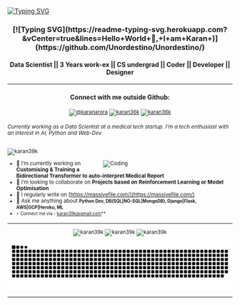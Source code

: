 [![Typing SVG](https://readme-typing-svg.herokuapp.com?&vCenter=true&lines=Hello+World+👋,+I+am+Karan+)](https://github.com/Unordestino/Unordestino/)</h3>

<h3 align="center">[![Typing SVG](https://readme-typing-svg.herokuapp.com?&vCenter=true&lines=Hello+World+👋,+I+am+Karan+)](https://github.com/Unordestino/Unordestino/)</h3>

<h4 align="center">Data Scientist || 3 Years work-ex || CS undergrad || Coder || Developer || Designer</h4> 

--- 

<h4 align="center">Connect with me outside Github:</h4>
<small>
<p align="center"> <a href="https://massivefile.com" target="_blank">
<img align="center" src="https://encrypted-tbn0.gstatic.com/images?q=tbn:ANd9GcT47RS9Jmmyf5N8TcX4wTogjDnDqyU_AYzO7w&usqp=CAU" alt="@karanarora" height="30" width="40" /></a> <a href="https://linkedin.com/in/karanaro "target="_blank"><img align="center" src="https://raw.githubusercontent.com/rahuldkjain/github-profile-readme-generator/master/src/images/icons/Social/linked-in-alt.svg" alt="karan36k" height="30" width="40" /></a> <a href="https://instagram.com/flashunicorn/" target="_blank"><img align="center" src="https://raw.githubusercontent.com/rahuldkjain/github-profile-readme-generator/master/src/images/icons/Social/instagram.svg" alt="karan36k" height="30" width="40" /></a> </p> 

 <h6>Currently working as a Data Scientist at a medical tech startup. I'm a tech enthusiast with an interest in AI, Python and Web-Dev</h6>
  
 <p align="left"> <img src="https://komarev.com/ghpvc/?username=karan39k&label=Profile%20views&color=129e00&style=plastic" alt="karan39k" /> </p> 
 <img align="right" alt="Coding" width="290" src="https://lh3.googleusercontent.com/mgIKssWpDhUcif6UwzLqwFrQ2frzYdKrp6utfYLoY8c8nGL68euHOzSDJ5JDIZ5qKEYgC8ug7Vy9kLNKEVOYjdRRZJ3T3Mq0laT8AUwB5w1UG1Jf7bIFkPg_8yY-1qXfMSas0bna1w=w1920-h1080"> 

- 🔭 I’m currently working on **Customising & Training a Bidirectional Transformer to auto-interpret Medical Report** 
- 👯 I’m looking to collaborate on **Projects based on Reinforcement Learning or Model Optimisation** 
- 📝 I regularly write on [https://massivefile.com/](https://massivefile.com/) 
- 💬 Ask me anything about <small>**Python Dev, DB(SQL|NO-SQL|MongoDB), Django|Flask, AWS|GCP|Heroku, ML**
- ⚡ Connect me via - karan39k@gmail.com** 
  </small>
<!-- ### Blogs posts -->
 
 ---
  
<div align="center">
      <img src="https://github-readme-stats.vercel.app/api/top-langs/?username=karan36k&layout=compact&title_color=fff&text_color=fff&bg_color=0D1117" height="160px" alt="karan39k"/>
   <img src="http://github-readme-streak-stats.herokuapp.com?user=karan36k&theme=great-gatsby&hide_border=true&date_format=M%20j%5B%2C%20Y%5D&&line_height=25" height="160px" alt="karan39k"/> 
  <img src= "https://github-profile-summary-cards.vercel.app/api/cards/profile-details?username=karan36k&theme=solarized_dark" height="160px" alt="karan39k"/> 
  
  </div>
 
 ![Snake animation](https://github.com/wellingtoncarneirobarbosa/wellingtoncarneirobarbosa/blob/output/github-contribution-grid-snake.svg)
 
---
